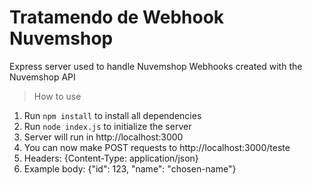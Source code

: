 # Tratamendo de Webhook Nuvemshop

Express server used to handle Nuvemshop Webhooks created with the Nuvemshop API

> How to use

1. Run `npm install` to install all dependencies
2. Run `node index.js` to initialize the server
3. Server will run in http://localhost:3000
4. You can now make POST requests to http://localhost:3000/teste
5. Headers: {Content-Type: application/json}
6. Example body: {"id": 123, "name": "chosen-name"}